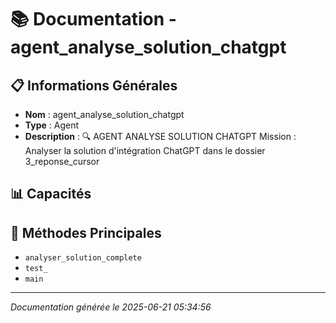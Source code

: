 # 📚 Documentation - agent_analyse_solution_chatgpt

## 📋 Informations Générales
- **Nom** : agent_analyse_solution_chatgpt
- **Type** : Agent
- **Description** : 🔍 AGENT ANALYSE SOLUTION CHATGPT
Mission : Analyser la solution d'intégration ChatGPT dans le dossier 3_reponse_cursor

## 📊 Capacités


## 🔧 Méthodes Principales
- `analyser_solution_complete`
- `test_`
- `main`

---
*Documentation générée le 2025-06-21 05:34:56*
